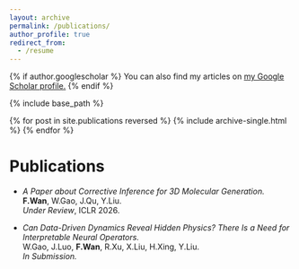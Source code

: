 ```yaml
---
layout: archive
permalink: /publications/
author_profile: true
redirect_from:
  - /resume
---
```


{% if author.googlescholar %}
  You can also find my articles on <u><a href="{{author.googlescholar}}">my Google Scholar profile</a>.</u>
{% endif %}

{% include base_path %}

{% for post in site.publications reversed %}
  {% include archive-single.html %}
{% endfor %}

Publications
====

- *A Paper about Corrective Inference for 3D Molecular Generation.*  
  **F.Wan**, W.Gao, J.Qu, Y.Liu.  
  *Under Review*, ICLR 2026.

- *Can Data-Driven Dynamics Reveal Hidden Physics? There Is a Need for Interpretable Neural Operators.*  
  W.Gao, J.Luo, **F.Wan**, R.Xu, X.Liu, H.Xing, Y.Liu.  
  *In Submission.*
